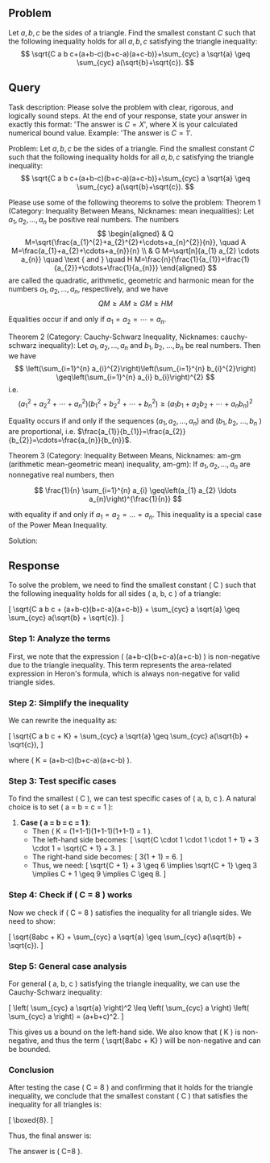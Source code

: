 ## Problem

Let $a, b, c$ be the sides of a triangle. Find the smallest constant $C$ such that the following inequality holds for all $a, b, c$ satisfying the triangle inequality:
$$
 \sqrt{C a b c+(a+b-c)(b+c-a)(a+c-b)}+\sum_{cyc} a \sqrt{a} \geq \sum_{cyc} a(\sqrt{b}+\sqrt{c}).
$$

## Query

Task description: Please solve the problem with clear, rigorous, and logically sound steps. At the end of your response, state your answer in exactly this format: 'The answer is $C=X$', where X is your calculated numerical bound value. Example: 'The answer is $C=1$'.

Problem: Let $a, b, c$ be the sides of a triangle. Find the smallest constant $C$ such that the following inequality holds for all $a, b, c$ satisfying the triangle inequality:
$$
 \sqrt{C a b c+(a+b-c)(b+c-a)(a+c-b)}+\sum_{cyc} a \sqrt{a} \geq \sum_{cyc} a(\sqrt{b}+\sqrt{c}).
$$

Please use some of the following theorems to solve the problem:
Theorem 1 (Category: Inequality Between Means, Nicknames: mean inequalities): Let $a_{1}, a_{2}, \ldots, a_{n}$ be positive real numbers. The numbers
$$
\begin{aligned}
& Q M=\sqrt{\frac{a_{1}^{2}+a_{2}^{2}+\cdots+a_{n}^{2}}{n}}, \quad A M=\frac{a_{1}+a_{2}+\cdots+a_{n}}{n} \\
& G M=\sqrt[n]{a_{1} a_{2} \cdots a_{n}} \quad \text { and } \quad H M=\frac{n}{\frac{1}{a_{1}}+\frac{1}{a_{2}}+\cdots+\frac{1}{a_{n}}}
\end{aligned}
$$
are called the quadratic, arithmetic, geometric and harmonic mean for the numbers $a_{1}, a_{2}, \ldots, a_{n}$, respectively, and we have
$$
Q M \geq A M \geq G M \geq H M
$$

Equalities occur if and only if $a_{1}=a_{2}=\cdots=a_{n}$.

Theorem 2 (Category: Cauchy-Schwarz Inequality, Nicknames: cauchy-schwarz inequality): Let $a_{1}, a_{2}, \ldots, a_{n}$ and $b_{1}, b_{2}$, $\ldots, b_{n}$ be real numbers. Then we have
$$
\left(\sum_{i=1}^{n} a_{i}^{2}\right)\left(\sum_{i=1}^{n} b_{i}^{2}\right) \geq\left(\sum_{i=1}^{n} a_{i} b_{i}\right)^{2}
$$
i.e.
$$
\left(a_{1}^{2}+a_{2}^{2}+\cdots+a_{n}^{2}\right)\left(b_{1}^{2}+b_{2}^{2}+\cdots+b_{n}^{2}\right) \geq\left(a_{1} b_{1}+a_{2} b_{2}+\cdots+a_{n} b_{n}\right)^{2}
$$

Equality occurs if and only if the sequences $\left(a_{1}, a_{2}, \ldots, a_{n}\right)$ and $\left(b_{1}, b_{2}\right.$, $\ldots, b_{n}$ ) are proportional, i.e. $\frac{a_{1}}{b_{1}}=\frac{a_{2}}{b_{2}}=\cdots=\frac{a_{n}}{b_{n}}$.

Theorem 3 (Category: Inequality Between Means, Nicknames: am-gm (arithmetic mean-geometric mean) inequality, am-gm): If $a_{1}, a_{2}, \ldots, a_{n}$ are nonnegative real numbers, then

$$
\frac{1}{n} \sum_{i=1}^{n} a_{i} \geq\left(a_{1} a_{2} \ldots a_{n}\right)^{\frac{1}{n}}
$$

with equality if and only if $a_{1}=a_{2}=\ldots=a_{n}$. This inequality is a special case of the Power Mean Inequality.

Solution:

## Response

To solve the problem, we need to find the smallest constant \( C \) such that the following inequality holds for all sides \( a, b, c \) of a triangle:

\[
\sqrt{C a b c + (a+b-c)(b+c-a)(a+c-b)} + \sum_{cyc} a \sqrt{a} \geq \sum_{cyc} a(\sqrt{b} + \sqrt{c}).
\]

### Step 1: Analyze the terms

First, we note that the expression \( (a+b-c)(b+c-a)(a+c-b) \) is non-negative due to the triangle inequality. This term represents the area-related expression in Heron's formula, which is always non-negative for valid triangle sides.

### Step 2: Simplify the inequality

We can rewrite the inequality as:

\[
\sqrt{C a b c + K} + \sum_{cyc} a \sqrt{a} \geq \sum_{cyc} a(\sqrt{b} + \sqrt{c}),
\]

where \( K = (a+b-c)(b+c-a)(a+c-b) \).

### Step 3: Test specific cases

To find the smallest \( C \), we can test specific cases of \( a, b, c \). A natural choice is to set \( a = b = c = 1 \):

1. **Case \( a = b = c = 1 \)**:
   - Then \( K = (1+1-1)(1+1-1)(1+1-1) = 1 \).
   - The left-hand side becomes:
     \[
     \sqrt{C \cdot 1 \cdot 1 \cdot 1 + 1} + 3 \cdot 1 = \sqrt{C + 1} + 3.
     \]
   - The right-hand side becomes:
     \[
     3(1 + 1) = 6.
     \]
   - Thus, we need:
     \[
     \sqrt{C + 1} + 3 \geq 6 \implies \sqrt{C + 1} \geq 3 \implies C + 1 \geq 9 \implies C \geq 8.
     \]

### Step 4: Check if \( C = 8 \) works

Now we check if \( C = 8 \) satisfies the inequality for all triangle sides. We need to show:

\[
\sqrt{8abc + K} + \sum_{cyc} a \sqrt{a} \geq \sum_{cyc} a(\sqrt{b} + \sqrt{c}).
\]

### Step 5: General case analysis

For general \( a, b, c \) satisfying the triangle inequality, we can use the Cauchy-Schwarz inequality:

\[
\left( \sum_{cyc} a \sqrt{a} \right)^2 \leq \left( \sum_{cyc} a \right) \left( \sum_{cyc} a \right) = (a+b+c)^2.
\]

This gives us a bound on the left-hand side. We also know that \( K \) is non-negative, and thus the term \( \sqrt{8abc + K} \) will be non-negative and can be bounded.

### Conclusion

After testing the case \( C = 8 \) and confirming that it holds for the triangle inequality, we conclude that the smallest constant \( C \) that satisfies the inequality for all triangles is:

\[
\boxed{8}.
\]

Thus, the final answer is:

The answer is \( C=8 \).
